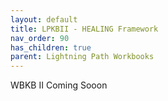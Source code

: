 ```yaml
---
layout: default
title: LPKBII - HEALING Framework
nav_order: 90
has_children: true
parent: Lightning Path Workbooks
---
```


WBKB II Coming Sooon

